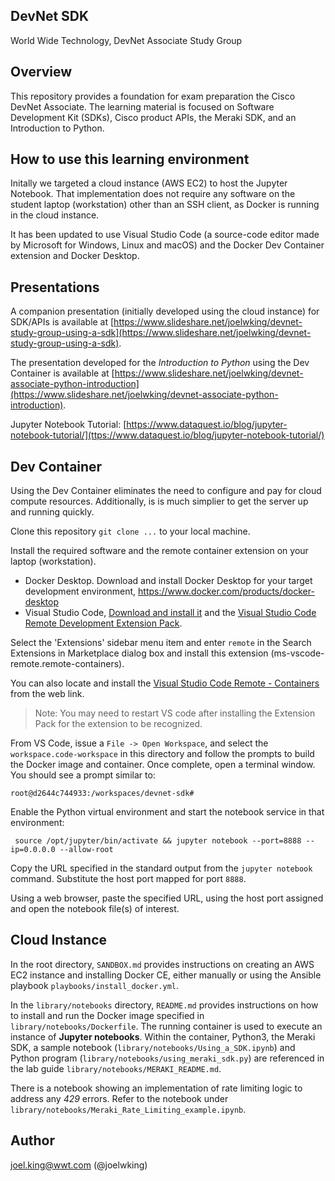 DevNet SDK
----------
World Wide Technology, DevNet Associate Study Group

Overview
--------
This repository provides a foundation for exam preparation the Cisco DevNet Associate. The learning material is focused on Software Development Kit (SDKs), Cisco product APIs, the Meraki SDK, and an Introduction to Python.

How to use this learning environment
------------------------------------
Initally we targeted a cloud instance (AWS EC2) to host the Jupyter Notebook. That implementation does not require any software on the student laptop (workstation) other than an SSH client, as Docker is running in the cloud instance.

It has been updated to use Visual Studio Code (a source-code editor made by Microsoft for Windows, Linux and macOS)  and the Docker Dev Container extension and Docker Desktop. 

Presentations
-------------
A companion presentation (initially developed using the cloud instance) for SDK/APIs is available at [https://www.slideshare.net/joelwking/devnet-study-group-using-a-sdk](https://www.slideshare.net/joelwking/devnet-study-group-using-a-sdk).

The presentation developed for the _Introduction to Python_ using the Dev Container is available at [https://www.slideshare.net/joelwking/devnet-associate-python-introduction](https://www.slideshare.net/joelwking/devnet-associate-python-introduction).

Jupyter Notebook Tutorial: [https://www.dataquest.io/blog/jupyter-notebook-tutorial/](ttps://www.dataquest.io/blog/jupyter-notebook-tutorial/)

Dev Container
-------------
Using the Dev Container eliminates the need to configure and pay for cloud compute resources. Additionally, is is much simplier to get the server up and running quickly. 

Clone this repository `git clone ...` to your local machine. 

Install the required software and the remote container extension on your laptop (workstation).

* Docker Desktop. Download and install Docker Desktop for your target development environment, https://www.docker.com/products/docker-desktop
* Visual Studio Code, [Download and install it](https://code.visualstudio.com/download) and the [Visual Studio Code Remote Development Extension Pack](https://marketplace.visualstudio.com/items?itemName=ms-vscode-remote.vscode-remote-extensionpack).

Select the 'Extensions' sidebar menu item and enter `remote` in the Search Extensions in Marketplace dialog box and install this extension (ms-vscode-remote.remote-containers).

You can also locate and install the [Visual Studio Code Remote - Containers](https://marketplace.visualstudio.com/items?itemName=ms-vscode-remote.remote-containers) from the web link.

> Note: You may need to restart VS code after installing the Extension Pack for the extension to be recognized.

From VS Code, issue a `File -> Open Workspace`, and select the `workspace.code-workspace` in this directory and follow the prompts to build the Docker image and container. Once complete, open a terminal window. You should see a prompt similar to:

```shell
root@d2644c744933:/workspaces/devnet-sdk#
```

Enable the Python virtual environment and start the notebook service in that environment:

```shell
 source /opt/jupyter/bin/activate && jupyter notebook --port=8888 --ip=0.0.0.0 --allow-root
```

Copy the URL specified in the standard output from the `jupyter notebook` command. Substitute the host port mapped for port `8888`. 

Using a web browser, paste the specified URL, using the host port assigned and open the notebook file(s) of interest.



Cloud Instance
--------------
In the root directory, `SANDBOX.md`  provides instructions on creating an AWS EC2 instance and installing Docker CE, either manually or using the Ansible playbook `playbooks/install_docker.yml`.

In the `library/notebooks` directory, `README.md` provides instructions on how to install and run the Docker image specified in `library/notebooks/Dockerfile`. The running container is used to execute an instance of **Jupyter notebooks**.  Within the container, Python3, the Meraki SDK, a sample notebook (`library/notebooks/Using_a_SDK.ipynb`) and Python program (`library/notebooks/using_meraki_sdk.py`) are referenced in the lab guide `library/notebooks/MERAKI_README.md`.

There is a notebook showing an implementation of  rate limiting logic to address any *429* errors. Refer to the notebook under `library/notebooks/Meraki_Rate_Limiting_example.ipynb`.

Author
------
joel.king@wwt.com (@joelwking)
